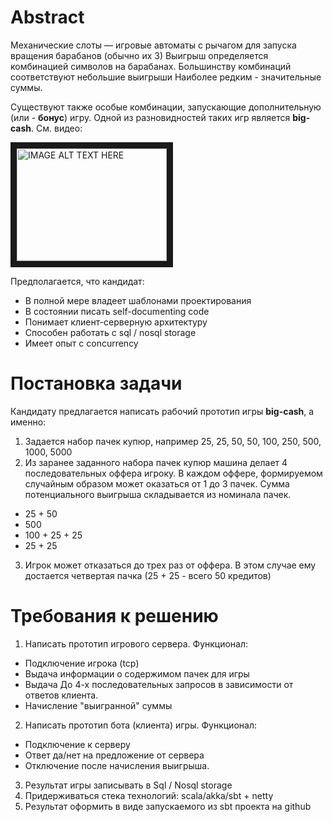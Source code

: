 Abstract
========

Механические слоты — игровые автоматы с рычагом для запуска вращения барабанов (обычно их 3)
Выигрыш определяется комбинацией символов на барабанах. 
Большинству комбинаций соответствуют небольшие выигрыши
Наиболее редким - значительные суммы.

Существуют также особые комбинации, запускающие дополнительную (или - **бонус**) игру.
Одной из разновидностей таких игр является **big-cash**. См. видео:

<a href="http://www.youtube.com/watch?feature=player_embedded&v=tWojSuoJaYQ&t=45s
" target="_blank"><img src="http://img.youtube.com/vi/tWojSuoJaYQ/0.jpg" 
alt="IMAGE ALT TEXT HERE" width="240" height="180" border="10" /></a>

Предполагается, что кандидат:
* В полной мере владеет шаблонами проектирования
* В состоянии писать self-documenting code
* Понимает клиент-серверную архитектуру
* Способен работать с sql / nosql storage
* Имеет опыт с concurrency

Постановка задачи
=================

Кандидату предлагается написать рабочий прототип игры **big-cash**, а именно:

1. Задается набор пачек купюр, например 
   25, 25, 50, 50, 100, 250, 500, 1000, 5000
2. Из заранее заданного набора пачек купюр машина делает 4 последовательных оффера игроку.
   В каждом оффере, формируемом случайным образом может оказаться от 1 до 3 пачек. 
   Сумма потенциального выигрыша складывается из номинала пачек.
  * 25 + 50
  * 500
  * 100 + 25 + 25
  * 25 + 25
3. Игрок может отказаться до трех раз от оффера. 
   В этом случае ему достается четвертая пачка (25 + 25 - всего 50 кредитов)
   
   
Требования к решению
====================

1. Написать прототип игрового сервера. Функционал:
  * Подключение игрока (tcp)
  * Выдача информации о содержимом пачек для игры
  * Выдача До 4-х последовательных запросов в зависимости от ответов клиента.
  * Начисление "выигранной" суммы
2. Написать прототип бота (клиента) игры. Функционал:
  * Подключение к серверу
  * Ответ да/нет на предложение от сервера
  * Отключение после начисления выигрыша.
3. Результат игры записывать в Sql / Nosql storage
4. Придерживаться стека технологий: scala/akka/sbt + netty
5. Результат оформить в виде запускаемого из sbt проекта на github
